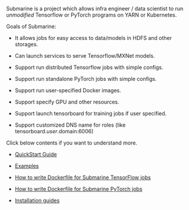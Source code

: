 <!---
  Licensed under the Apache License, Version 2.0 (the "License");
  you may not use this file except in compliance with the License.
  You may obtain a copy of the License at

   http://www.apache.org/licenses/LICENSE-2.0

  Unless required by applicable law or agreed to in writing, software
  distributed under the License is distributed on an "AS IS" BASIS,
  WITHOUT WARRANTIES OR CONDITIONS OF ANY KIND, either express or implied.
  See the License for the specific language governing permissions and
  limitations under the License. See accompanying LICENSE file.
-->

Submarine is a project which allows infra engineer / data scientist to run
*unmodified* Tensorflow or PyTorch programs on YARN or Kubernetes.

Goals of Submarine:

- It allows jobs for easy access to data/models in HDFS and other storages.

- Can launch services to serve Tensorflow/MXNet models.

- Support run distributed Tensorflow jobs with simple configs.

- Support run standalone PyTorch jobs with simple configs.

- Support run user-specified Docker images.

- Support specify GPU and other resources.

- Support launch tensorboard for training jobs if user specified.

- Support customized DNS name for roles (like tensorboard.$user.$domain:6006)


Click below contents if you want to understand more.

- [QuickStart Guide](QuickStart.html)

- [Examples](Examples.html)

- [How to write Dockerfile for Submarine TensorFlow jobs](WriteDockerfileTF.html)

- [How to write Dockerfile for Submarine PyTorch jobs](WriteDockerfilePT.html)

- [Installation guides](HowToInstall.html)
